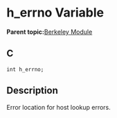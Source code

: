 # h\_errno Variable

**Parent topic:**[Berkeley Module](GUID-5F35C98C-EC8E-40FF-9B62-3B31D508F820.md)

## C

```
int h_errno;
```

## Description

Error location for host lookup errors.

